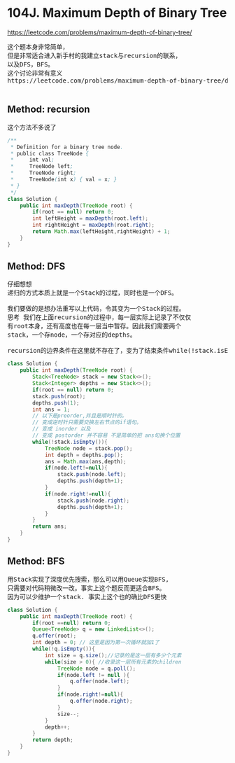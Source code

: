 # 104J. Maximum Depth of Binary Tree
https://leetcode.com/problems/maximum-depth-of-binary-tree/
<pre>
这个题本身非常简单，
但是非常适合进入新手村的我建立stack与recursion的联系，
以及DFS，BFS。
这个讨论非常有意义
https://leetcode.com/problems/maximum-depth-of-binary-tree/discuss/34195/Two-Java-Iterative-solution-DFS-and-BFS

</pre>

## Method: recursion
这个方法不多说了
```Java
/**
 * Definition for a binary tree node.
 * public class TreeNode {
 *     int val;
 *     TreeNode left;
 *     TreeNode right;
 *     TreeNode(int x) { val = x; }
 * }
 */
class Solution {
    public int maxDepth(TreeNode root) {
        if(root == null) return 0;
        int leftHeight = maxDepth(root.left);
        int rightHeight = maxDepth(root.right);
        return Math.max(leftHeight,rightHeight) + 1;
    }
}
```
## Method: DFS
<pre>
仔细想想
递归的方式本质上就是一个Stack的过程，同时也是一个DFS。

我们要做的是想办法重写以上代码，令其变为一个Stack的过程。
思考 我们在上面recursion的过程中，每一层实际上记录了不仅仅
有root本身，还有高度也在每一层当中暂存。因此我们需要两个
stack，一个存node，一个存对应的depths。

recursion的边界条件在这里就不存在了，变为了结束条件while(!stack.isEmpty())。
</pre>


```java
class Solution {
    public int maxDepth(TreeNode root) {
        Stack<TreeNode> stack = new Stack<>();
        Stack<Integer> depths = new Stack<>();
        if(root == null) return 0;
        stack.push(root);
        depths.push(1);
        int ans = 1;
        // 以下是preorder,并且是顺时针的。
        // 变成逆时针只需要交换左右节点的if语句。
        // 变成 inorder 以及 
        // 变成 postorder 并不容易 不是简单的把 ans句换个位置
        while(!stack.isEmpty()){
            TreeNode node = stack.pop();
            int depth = depths.pop();
            ans = Math.max(ans,depth);
            if(node.left!=null){
                stack.push(node.left);
                depths.push(depth+1);
            }
            if(node.right!=null){
                stack.push(node.right);
                depths.push(depth+1);              
            }
        }
        return ans;
    }
}
```


## Method: BFS

<pre>
用Stack实现了深度优先搜索，那么可以用Queue实现BFS,
只需要对代码稍微改一改。事实上这个题反而更适合BFS。
因为可以少维护一个stack. 事实上这个也的确比DFS更快
</pre>

```Java
class Solution {
    public int maxDepth(TreeNode root) {
        if(root ==null) return 0;
        Queue<TreeNode> q = new LinkedList<>();
        q.offer(root);
        int depth = 0; // 这里是因为第一次循环就加1了
        while(!q.isEmpty()){
            int size = q.size();//记录的是这一层有多少个元素
            while(size > 0){ //收录这一层所有元素的children
                TreeNode node = q.poll();
                if(node.left != null ){
                    q.offer(node.left);
                }
                if(node.right!=null){
                    q.offer(node.right);
                }
                size--;
            }
            depth++;
        }
        return depth;
    }
}
```
